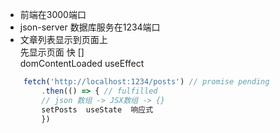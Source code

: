 - 前端在3000端口
- json-server 数据库服务在1234端口
- 文章列表显示到页面上          
    先显示页面 快 []       
    domContentLoaded useEffect
```js
    fetch('http://localhost:1234/posts') // promise pending      
        .then(() => { // fulfilled     
        // json 数组 -> JSX数组 -> {}   
        setPosts  useState  响应式
        })
```